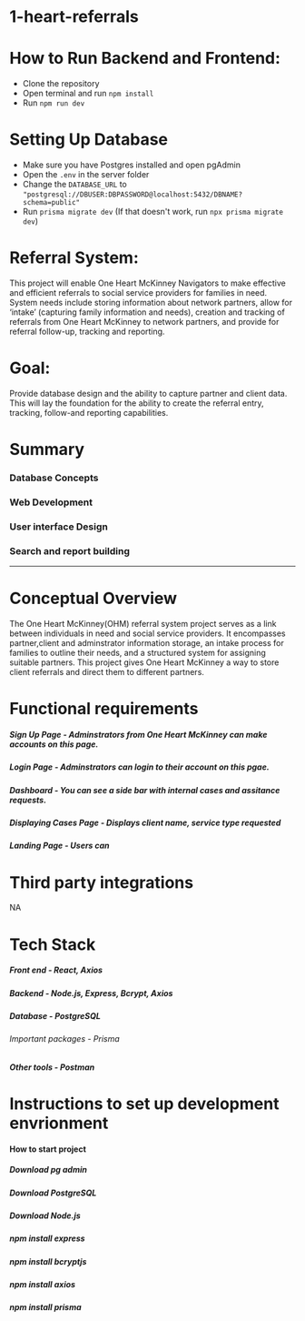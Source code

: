 # 1-heart-referrals

# How to Run Backend and Frontend:

- Clone the repository
- Open terminal and run `npm install`
- Run `npm run dev`

# Setting Up Database

- Make sure you have Postgres installed and open pgAdmin
- Open the `.env` in the server folder
- Change the `DATABASE_URL` to `"postgresql://DBUSER:DBPASSWORD@localhost:5432/DBNAME?schema=public"`
- Run `prisma migrate dev` (If that doesn't work, run `npx prisma migrate dev`)

# Referral System:

This project will enable One Heart McKinney Navigators to make effective and efficient referrals to social service providers for families in need. System needs include storing information about network partners, allow for ‘intake’ (capturing family information and needs), creation and tracking of referrals from One Heart McKinney to network partners, and provide for referral follow-up, tracking and reporting.

# Goal:

Provide database design and the ability to capture partner and client data. This will lay the foundation for the ability to create the referral entry, tracking, follow-and reporting capabilities.

# Summary

### Database Concepts

### Web Development

### User interface Design

### Search and report building

---

# Conceptual Overview

The One Heart McKinney(OHM) referral system project serves as a link between individuals in need and social service providers. It encompasses partner,client and adminstrator information storage, an intake process for families to outline their needs, and a structured system for assigning suitable partners.
This project gives One Heart McKinney a way to store client referrals and direct them to different partners.

# Functional requirements

##### Sign Up Page - Adminstrators from One Heart McKinney can make accounts on this page.

##### Login Page - Adminstrators can login to their account on this pgae.

##### Dashboard - You can see a side bar with internal cases and assitance requests.

##### Displaying Cases Page - Displays client name, service type requested

##### Landing Page - Users can

# Third party integrations

NA

# Tech Stack

##### Front end - React, Axios

##### Backend - Node.js, Express, Bcrypt, Axios

##### Database - PostgreSQL

###### Important packages - Prisma

##### Other tools - Postman

# Instructions to set up development envrionment

#### How to start project

##### Download pg admin

##### Download PostgreSQL

##### Download Node.js

##### npm install express

##### npm install bcryptjs

##### npm install axios

##### npm install prisma
